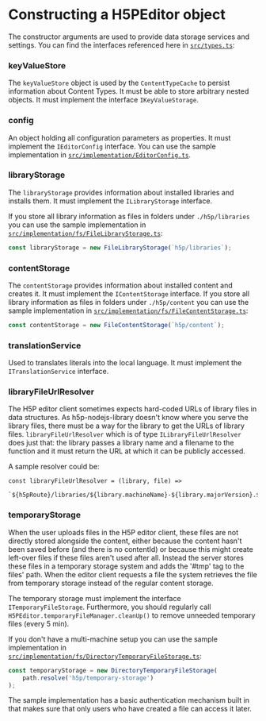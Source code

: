 # Constructing a H5PEditor object

The constructor arguments are used to provide data storage services and settings. You can find the interfaces referenced here in [`src/types.ts`](/src/types.ts):

### keyValueStore

The `keyValueStore` object is used by the `ContentTypeCache` to persist information about Content Types. It must be able to store arbitrary nested objects. It must implement the interface `IKeyValueStorage`.

### config

An object holding all configuration parameters as properties. It must implement the `IEditorConfig` interface. You can use the sample implementation in [`src/implementation/EditorConfig.ts`](/src/implementation/EditorConfig.ts).

### libraryStorage

The `libraryStorage` provides information about installed libraries and installs them. It must implement the `ILibraryStorage` interface.

If you store all library information as files in folders under `./h5p/libraries` you can use the sample implementation in [`src/implementation/fs/FileLibraryStorage.ts`](/src/implementation/fs/FileLibraryStorage.ts):

```js
const libraryStorage = new FileLibraryStorage(`h5p/libraries`);
```

### contentStorage

The `contentStorage` provides information about installed content and creates it. It must implement the `IContentStorage` interface. If you store all library information as files in folders under `./h5p/content` you can use the sample implementation in [`src/implementation/fs/FileContentStorage.ts`](/src/implementation/fs/FileContentStorage.ts):

```js
const contentStorage = new FileContentStorage(`h5p/content`);
```

### translationService

Used to translates literals into the local language. It must implement the `ITranslationService` interface.

### libraryFileUrlResolver

The H5P editor client sometimes expects hard-coded URLs of library files in data structures. As h5p-nodejs-library doesn't know where you serve the library files, there must be a way for the library to get the URLs of library files. `libraryFileUrlResolver` which is of type `ILibraryFileUrlResolver` does just that: the library passes a library name and a filename to the function and it must return the URL at which it can be publicly accessed.

A sample resolver could be:

```JS
const libraryFileUrlResolver = (library, file) =>
            `${h5pRoute}/libraries/${library.machineName}-${library.majorVersion}.${library.minorVersion}/${file}`;
```

### temporaryStorage

When the user uploads files in the H5P editor client, these files are not directly stored alongside the content, either because the content hasn't been saved before (and there is no contentId) or because this might create left-over files if these files aren't used after all. Instead the server stores these files in a temporary storage system and adds the '#tmp' tag to the files' path. When the editor client requests a file the system retrieves the file from temporary storage instead of the regular content storage.

The temporary storage must implement the interface `ITemporaryFileStorage`. Furthermore, you should regularly call `H5PEditor.temporaryFileManager.cleanUp()` to remove unneeded temporary files (every 5 min).

If you don't have a multi-machine setup you can use the sample implementation in [`src/implementation/fs/DirectoryTemporaryFileStorage.ts`](/src/implementation/fs/DirectoryTemporaryFileStorage.ts):

```js
const temporaryStorage = new DirectoryTemporaryFileStorage(
    path.resolve('h5p/temporary-storage')
);
```

The sample implementation has a basic authentication mechanism built in that makes sure that only users who have created a file can access it later.
